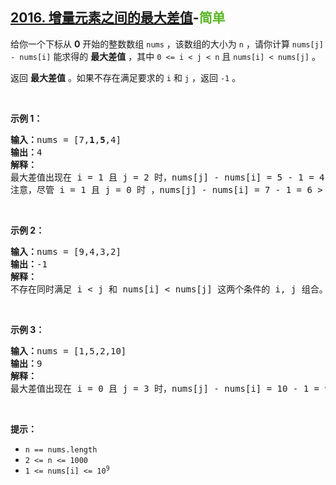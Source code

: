 ## [2016. 增量元素之间的最大差值](https://leetcode-cn.com/problems/maximum-difference-between-increasing-elements/)-<font color=#5AB726>简单</font>

给你一个下标从 **0** 开始的整数数组 `nums` ，该数组的大小为 `n` ，请你计算 `nums[j] - nums[i]` 能求得的 **最大差值** ，其中 `0 <= i < j < n` 且 `nums[i] < nums[j]` 。

返回 **最大差值** 。如果不存在满足要求的 `i` 和 `j` ，返回 `-1` 。  <br>

<br>

**示例 1：**

<pre>
<b>输入：</b>nums = [7,<b>1</b>,<b>5</b>,4]
<b>输出：</b>4
<b>解释：</b>
最大差值出现在 i = 1 且 j = 2 时，nums[j] - nums[i] = 5 - 1 = 4 。
注意，尽管 i = 1 且 j = 0 时 ，nums[j] - nums[i] = 7 - 1 = 6 > 4 ，但 i > j 不满足题面要求，所以 6 不是有效的答案。
</pre>

<br>

**示例 2：**

<pre>
<b>输入：</b>nums = [9,4,3,2]
<b>输出：</b>-1
<b>解释：</b>
不存在同时满足 i &lt; j 和 nums[i] &lt; nums[j] 这两个条件的 i, j 组合。
</pre>

<br>

**示例 3：**

<pre>
<b>输入：</b>nums = [1,5,2,10]
<b>输出：</b>9
<b>解释：</b>
最大差值出现在 i = 0 且 j = 3 时，nums[j] - nums[i] = 10 - 1 = 9 。
</pre>

<br>

**提示：**

* `n == nums.length`
* `2 <= n <= 1000`
* <code>1 <= nums[i] <= 10<sup>9</sup></code>